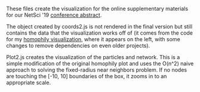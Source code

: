 These files create the visualization for the online supplementary materials for our NetSci '19 [conference abstract](web.cecs.pdx.edu/jalt/netsci_supplemental.html).


The object created by coords2.js is not rendered in the final version but still contains the data that the visualization works off of (it comes from the code for my [homophily visualization](web.cecs.pdx.edu/jalt/homophily.html), where it appears on the left, with some changes to remove dependencies on even older projects).


Plot2.js creates the visualization of the particles and network. This is a simple modification of the original homophily plot and uses the O(n^2) naive approach to solving the fixed-radius near neighbors problem. If no nodes are touching the [-10, 10] boundaries of the box, it zooms in to an appropriate scale.
